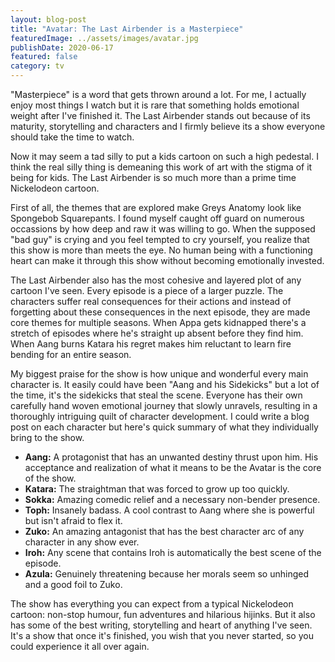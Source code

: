 ```yaml
---
layout: blog-post
title: "Avatar: The Last Airbender is a Masterpiece"
featuredImage: ../assets/images/avatar.jpg
publishDate: 2020-06-17
featured: false
category: tv
---
```


"Masterpiece" is a word that gets thrown around a lot. For me, I actually enjoy most things I watch but it is rare that something holds emotional weight after I've finished it. The Last Airbender stands out because of its maturity, storytelling and characters and I firmly believe its a show everyone should take the time to watch.

Now it may seem a tad silly to put a kids cartoon on such a high pedestal. I think the real silly thing is demeaning this work of art with the stigma of it being for kids. The Last Airbender is so much more than a prime time Nickelodeon cartoon. 

First of all, the themes that are explored make Greys Anatomy look like Spongebob Squarepants. I found myself caught off guard on numerous occassions by how deep and raw it was willing to go. When the supposed "bad guy" is crying and you feel tempted to cry yourself, you realize that this show is more than meets the eye. No human being with a functioning heart can make it through this show without becoming emotionally invested.

The Last Airbender also has the most cohesive and layered plot of any cartoon I've seen. Every episode is a piece of a larger puzzle. The characters suffer real consequences for their actions and instead of forgetting about these consequences in the next episode, they are made core themes for multiple seasons. When Appa gets kidnapped there's a stretch of episodes where he's straight up absent before they find him. When Aang burns Katara his regret makes him reluctant to learn fire bending for an entire season.

My biggest praise for the show is how unique and wonderful every main character is. It easily could have been "Aang and his Sidekicks" but a lot of the time, it's the sidekicks that steal the scene. Everyone has their own carefully hand woven emotional journey that slowly unravels, resulting in a thoroughly intriguing quilt of character development. I could write a blog post on each character but here's quick summary of what they individually bring to the show.

* **Aang:** A protagonist that has an unwanted destiny thrust upon him. His acceptance and realization of what it means to be the Avatar is the core of the show.
* **Katara:** The straightman that was forced to grow up too quickly.
* **Sokka:** Amazing comedic relief and a necessary non-bender presence.
* **Toph:** Insanely badass. A cool contrast to Aang where she is powerful but isn't afraid to flex it.
* **Zuko:** An amazing antagonist that has the best character arc of any character in any show ever.
* **Iroh:** Any scene that contains Iroh is automatically the best scene of the episode.
* **Azula:** Genuinely threatening because her morals seem so unhinged and a good foil to Zuko.

The show has everything you can expect from a typical Nickelodeon cartoon: non-stop humour, fun adventures and hilarious hijinks. But it also has some of the best writing, storytelling and heart of anything I've seen. It's a show that once it's finished, you wish that you never started, so you could experience it all over again.






